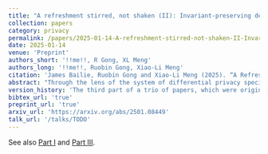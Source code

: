 ```yaml
---
title: "A refreshment stirred, not shaken (II): Invariant-preserving deployments of differential privacy for the US Decennial Census"
collection: papers
category: privacy
permalink: /papers/2025-01-14-A-refreshment-stirred-not-shaken-II-Invariant-preserving-deployments-of-differential-privacy-for-the-US-Decennial-Census
date: 2025-01-14
venue: 'Preprint'
authors_short: '!!me!!, R Gong, XL Meng'
authors_long: '!!me!!, Ruobin Gong, Xiao-Li Meng'
citation: 'James Bailie, Ruobin Gong and Xiao-Li Meng (2025). “A Refreshment Stirred, Not Shaken (II): Invariant-preserving Deployments of Differential Privacy for the US Decennial Census”. doi: <a href="https://doi.org/10.48550/arXiv.2501.08449" target="_blank">10.48550/arXiv.2501.08449</a>'
abstract: "Through the lens of the system of differential privacy specifications developed in Part I of a trio of articles, this second paper examines two statistical disclosure control (SDC) methods for the United States Decennial Census: the Permutation Swapping Algorithm (PSA), which is similar to the 2010 Census's disclosure avoidance system (DAS), and the TopDown Algorithm (TDA), which was used in the 2020 DAS. To varying degrees, both methods leave unaltered some statistics of the confidential data – which are called the method's invariants – and hence neither can be readily reconciled with differential privacy (DP), at least as it was originally conceived. Nevertheless, we establish that the PSA satisfies \\(\\varepsilon\\)-DP subject to the invariants it necessarily induces, thereby showing that this traditional SDC method can in fact still be understood within our more-general system of DP specifications. By a similar modification to \\(\\rho\\)-zero concentrated DP, we also provide a DP specification for the TDA. Finally, as a point of comparison, we consider the counterfactual scenario in which the PSA was adopted for the 2020 Census, resulting in a reduction in the nominal privacy loss, but at the cost of releasing many more invariants. Therefore, while our results explicate the mathematical guarantees of SDC provided by the PSA, the TDA and the 2020 DAS in general, care must be taken in their translation to actual privacy protection – just as is the case for any DP deployment."
version_history: 'The third part of a trio of papers, which were originally presented together as the working paper <a href="/papers/2023-05-04-Can-swapping-be-differentially-private-A-refreshment-stirred-not-shaken" target="_blank">Can Swapping be Differentially Private? A Refreshment Stirred, not Shaken</a>.'
bibtex_url: 'true'
preprint_url: 'true'
arxiv_url: 'https://arxiv.org/abs/2501.08449'
talk_url: '/talks/TODO'
---
```


See also <a href="/papers/2025-01-01-A-refreshment-stirred-not-shaken-I-Five-building-blocks-of-differential-privacy" target="_blank">Part I</a> and <a href="/papers/2025-04-16-A-refreshment-stirred-not-shaken-III-Can-swapping-be-differentially-private" target="_blank">Part III</a>.